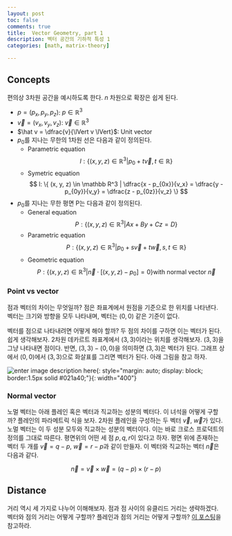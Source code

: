 ```yaml
---
layout: post
toc: false
comments: true
title:  Vector Geometry, part 1 
description: 벡터 공간의 기하적 특성 1
categories: [math, matrix-theory]

---
```


## Concepts 

편의상 3차원 공간을 예시하도록 한다. $n$ 차원으로 확장은 쉽게 된다. 

- $p = (p_x, p_y, p_z)$: $p \in \mathbb R^3$
- $\vec v = (v_x, v_y, v_z)$: $\vec v \in \mathbb R^3$
- $\hat v = \dfrac{v}{\lVert v \lVert}$: Unit vector 
- $p_0$를 지나는 무한의 1차원 선은 다음과 같이 정의된다. 
	- Parametric equation
	$$
	l : \{ (x, y, z) \in \mathbb R^3 | p_0 + t \vec v, t \in \mathbb R\}
	$$
	- Symetric equation
	$$
	l: \{  (x, y, z) \in \mathbb R^3 | \dfrac{x - p_{0x}}{v_x} = \dfrac{y - p_{0y}}{v_y}  =  \dfrac{z - p_{0z}}{v_z} \}
	$$ 
- $p_0$를 지나는 무한 평면 P는 다음과 같이 정의된다. 
	- General equation
	$$
	P: \{ (x, y, z) \in \mathbb R^3 | Ax + By + Cz = D \}
	$$
	- Parametric equation
	$$
	P : \{ (x, y, z) \in \mathbb R^3 | p_0 + s \vec v + t \vec w, s, t \in \mathbb R \}
	$$
	- Geometric equation
	$$
	P : \{ (x, y, z) \in \mathbb R^3 | \vec n \cdot [(x,y,z) - p_0] = 0 \} \text{with normal vector $\vec n$}
	$$

### Point vs vector 

점과 벡터의 차이는 무엇일까? 점은 좌표계에서 원점을 기준으로 한 위치를 나타낸다. 벡터는 크기와 방향을 모두 나타내며, 벡터는 $(0,0)$ 같은 기준이 없다. 

벡터를 점으로 나타내려면 어떻게 해야 할까? 두 점의 차이를 구하면 이는 벡터가 된다. 쉽게 생각해보자. 2차원 데카르트 좌표계에서 $(3,3)$이라는 위치를 생각해보자. $(3,3)$을 그냥 나타내면 점이다. 반면, $(3,3) - (0,0)$을 의미하면 $(3,3)$은 벡터가 된다. 그래프 상에서 $(0,0)$에서 $(3,3)$으로 화살표를 그리면 벡터가 된다. 아래 그림을 참고 하자. 

![enter image description here](https://notesclasses.com/wp-content/uploads/2020/04/Displacement-in-Physics-Explanation.png){: style="margin: auto; display: block; border:1.5px solid #021a40;"}{: width="400"}

### Normal vector 

노멀 벡터는 아래 플레인 혹은 벡터과 직교하는 성분의 벡터다. 이 녀석을 어떻게 구할까? 플레인의 파라메트릭 식을 보자. 2차원 플레인을 구성하는 두 벡터 $\vec v$, $\vec w$가 있다. 노멀 벡터는 이 두 성분 모두와 직교하는 성분의 벡터이다. 이는 바로 크로스 프로덕트의 정의를 그대로 따른다. 평면위의 어떤 세 점 $p, q, r$이 있다고 하자. 평면 위에 존재하는 벡터 두 개를 $\vec v = q - p$, $\vec w = r - p$과 같이 만들자. 이 벡터와 직교하는 벡터 $\vec n$은 다음과 같다. 

$$
\vec n  = \vec v \times \vec w = (q-p) \times (r-p)
$$

## Distance 

거리 역시 세 가지로 나누어 이해해보자. 점과 점 사이의 유클리드 거리는 생략하겠다. 벡터와 점의 거리는 어떻게 구할까? 플레인과 점의 거리는 어떻게 구할까? [이 포스팅](https://anarinsk.github.io/lostineconomics-v2-1/math/matrix-theory/2020/12/16/Projection.html)을 참고하라. 
<!--stackedit_data:
eyJoaXN0b3J5IjpbODczNTYwMTQzLC0yMTIxMjAzNTM5LC0xND
A5NDUwNzgsMTkwNjcxMDg2MCw2NDI2ODMyMTVdfQ==
-->